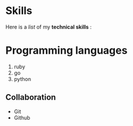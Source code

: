 # Skills

Here is a _list_ of my **technical skills** : 

# Programming languages

1. ruby
2. go
3. python

## Collaboration

- Git
- Github
